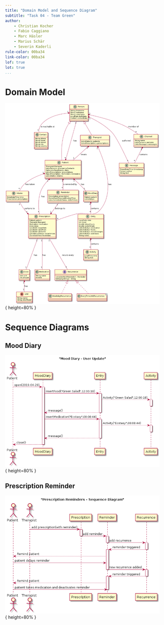 ```yaml
---
title: "Domain Model and Sequence Diagram"
subtitle: "Task 04 - Team Green"
author:
    - Christian Kocher
    - Fabio Caggiano
    - Marc Häsler
    - Marius Schär
    - Severin Kaderli
rule-color: 00ba34
link-color: 00ba34
lof: true
lot: true
...
```


# Domain Model
![Domain Model](notes/class_diagram.png){ height=80% }

# Sequence Diagrams
## Mood Diary
![Sequence Diagram: Mood Diary](notes/mooddiary_sequence_diagram.png){ height=80% }

## Prescription Reminder
![Sequence Diagram: Prescription Reminder](notes/Reminder_Sequence_Diagram.png){ height=80% }